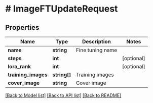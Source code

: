# # ImageFTUpdateRequest

## Properties

Name | Type | Description | Notes
------------ | ------------- | ------------- | -------------
**name** | **string** | Fine tuning name |
**steps** | **int** |  | [optional]
**lora_rank** | **int** |  | [optional]
**training_images** | **string[]** | Training images |
**cover_image** | **string** | Cover image |

[[Back to Model list]](../../README.md#models) [[Back to API list]](../../README.md#endpoints) [[Back to README]](../../README.md)
